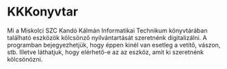 # KKKonyvtar
Mi a Miskolci SZC Kandó Kálmán Informatikai Technikum könyvtárában található eszközök kölcsönző nyilvántartását szeretnénk digitalizálni. A programban bejegyezhetjük, hogy éppen kinél van esetleg a vetítő, vászon, stb. Illetve láthatjuk, hogy elérhető-e az az eszköz, amit ki szeretnénk kölcsönözni.
